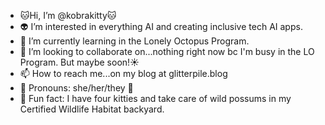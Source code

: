 - 🐱Hi, I’m @kobrakitty🐱<br>
- 👽 I’m interested in everything AI and creating inclusive tech AI apps.
- 🌟 I’m currently learning in the Lonely Octopus Program. 
- 📑 I’m looking to collaborate on...nothing right now bc I'm busy in the LO Program. But maybe soon!☀️
- 📫 How to reach me...on my blog at glitterpile.blog
- 🤗 Pronouns: she/her/they 🌈  
- 🌼 Fun fact: I have four kitties and take care of wild possums in my Certified Wildlife Habitat backyard. 

<!---
kobrakitty/kobrakitty is a ✨ special ✨ repository because its `README.md` (this file) appears on your GitHub profile.
You can click the Preview link to take a look at your changes.
--->


